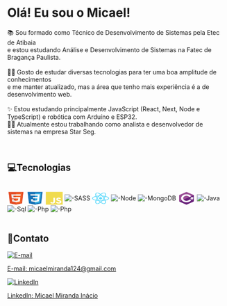 

<h1>Olá! Eu sou o Micael!</h1>

<div>
  <p>
📚 Sou formado como Técnico de Desenvolvimento de Sistemas pela Etec de Atibaia <br> e estou estudando Análise e Desenvolvimento de Sistemas na Fatec de Bragança Paulista. <br><br>
👨‍💻 Gosto de estudar diversas tecnologias para ter uma boa amplitude de conhecimentos <br> e me manter atualizado, mas a área que tenho mais experiência é a de desenvolvimento web. <br><br>
✨ Estou estudando principalmente JavaScript (React, Next, Node e TypeScript) e robótica com Arduíno e ESP32. <br>
👨‍💼 Atualmente estou trabalhando como analista e desenvolvedor de sistemas na empresa Star Seg.
  </p>
</div>
<div><br>
<h2>💻Tecnologias</h2>
<div style="display: inline_block"><br>
  <img align="center" alt="-HTML" height="30" width="40" src="https://raw.githubusercontent.com/devicons/devicon/master/icons/html5/html5-original.svg">
  <img align="center" alt="-CSS" height="30" width="40" src="https://raw.githubusercontent.com/devicons/devicon/master/icons/css3/css3-original.svg">
  <img align="center" alt="-Js" height="30" width="40" src="https://raw.githubusercontent.com/devicons/devicon/master/icons/javascript/javascript-plain.svg">
  <img align="center" alt="-SASS" height="30" width="40" src="https://cdn.jsdelivr.net/gh/devicons/devicon/icons/sass/sass-original.svg">
  <img align="center" alt="-React" height="30" width="40" src="https://raw.githubusercontent.com/devicons/devicon/master/icons/react/react-original.svg">
  <img align="center" alt="-Node" height="30" width="40" src="https://cdn.jsdelivr.net/gh/devicons/devicon/icons/nodejs/nodejs-original.svg">
  <img align="center" alt="-MongoDB" height="30" width="40" src="https://cdn.jsdelivr.net/gh/devicons/devicon/icons/mongodb/mongodb-original.svg">
  <img align="center" alt="-Csharp" height="30" width="40" src="https://raw.githubusercontent.com/devicons/devicon/master/icons/csharp/csharp-original.svg">
  <img align="center" alt="-Java" height="30" width="40"  src="https://cdn.jsdelivr.net/gh/devicons/devicon/icons/java/java-original.svg" />
  <img align="center" alt="-Sql" height="30" width="40"  src="https://cdn.jsdelivr.net/gh/devicons/devicon/icons/mysql/mysql-original.svg" />
  <img align="center" alt="-Php" height="30" width="40"  src="https://cdn.jsdelivr.net/gh/devicons/devicon/icons/php/php-original.svg" />
  <img align="center" alt="-Php" height="30" width="40" src="https://cdn.jsdelivr.net/gh/devicons/devicon/icons/python/python-original.svg" />
</div><br>
</div>

<div> 

<h2>📨Contato</h2>
  <a href = "mailto:micaelmiranda124@gmail.com" target="_blank">
  <img src="https://cdn-icons-png.flaticon.com/512/732/732200.png" alt="E-mail" width="32" />
  <p>E-mail: micaelmiranda124@gmail.com</p>
  </a>
  <a href="https://www.linkedin.com/in/micaelmi" target="_blank">
  <img src="https://cdn-icons-png.flaticon.com/512/3991/3991775.png" alt="LinkedIn" width="32" />
  <p>LinkedIn: Micael Miranda Inácio</p>
  </a> 
  
  <!-- ![Snake animation](https://github.com/micaelmi/micaelmi/blob/output/github-contribution-grid-snake.svg) -->
</div>
